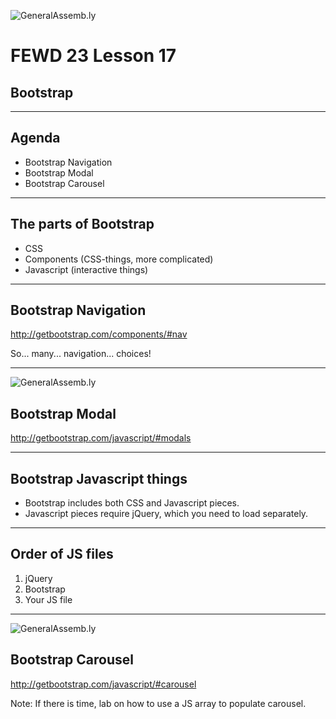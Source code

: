 ![GeneralAssemb.ly](../../img/icons/FEWD_Logo.png)

# FEWD 23 Lesson 17
## Bootstrap

---

## Agenda

* Bootstrap Navigation
* Bootstrap Modal
* Bootstrap Carousel

---

## The parts of Bootstrap

* CSS
* Components (CSS-things, more complicated)
* Javascript (interactive things)

---

## Bootstrap Navigation

http://getbootstrap.com/components/#nav

So... many... navigation... choices!

---

![GeneralAssemb.ly](../../img/icons/exercise_icon_md.png)

## Bootstrap Modal

http://getbootstrap.com/javascript/#modals

---

## Bootstrap Javascript things

* Bootstrap includes both CSS and Javascript pieces.
* Javascript pieces require jQuery, which you need to load separately.

---

## Order of JS files

1. jQuery
2. Bootstrap
3. Your JS file

---

![GeneralAssemb.ly](../../img/icons/code_along.png)

## Bootstrap Carousel

http://getbootstrap.com/javascript/#carousel

Note:
If there is time, lab on how to use a JS array to populate carousel.
